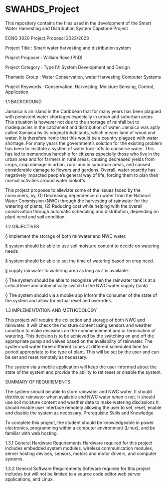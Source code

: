 # SWAHDS_Project
This repository contains the files used in the development of the Smart Water Harvesting and Distribution System Capstone Project

ECNG 3020 Project Proposal 2022/2023

Project Title            	: Smart water harvesting and distribution system

Project Proposer     	:   William Rose (PhD)

Project Category     	: Type IV: System Development and Design

Thematic Group      	: Water Conservation, water Harvesting Computer Systems

Project Keywords    	: Conservation, Harvesting, Moisture Sensing, Control, Application

1.1      BACKGROUND
 

Jamaica is an island in the Caribbean that for many years has been plagued with persistent water shortages especially in urban and suburban areas. This situation is however not due to the shortage of rainfall but to inadequacies in the catchment and distribution of water. Jamaica was aptly called Xamaica by its original inhabitants, which means land of wood and water. It is therefore ironic that this would be a country plagued with water shortage. For many years the government’s solution for the existing problem has been to institute a system of water lock-offs to conserve water. This has led to tremendous hardship for citizens especially those who live in the urban area and for farmers in rural areas, causing decreased yields from crops, crop damage in urban, rural and in suburban areas, and caused considerable damage to flowers and gardens. Overall, water scarcity has negatively impacted people’s general way of life, forcing them to plan their normal activities around water lookoffs.

This project proposes to alleviate some of the issues faced by the consumers, by, (1) Decreasing dependence on water from the National Water Commission (NWC) through the harvesting of rainwater for the watering of plants; (2) Reducing cost while helping with the overall conservation through automatic scheduling and distribution, depending on plant need and soil condition.


1.2      OBJECTIVES
 

§  implement the storage of both rainwater and NWC water.

§  system should be able to use soil moisture content to decide on watering needs

§  system should be able to set the time of watering based on crop need.

§  supply rainwater to watering area as long as it is available.

§  The system should be able to recognize when the rainwater tank is at a critical level and automatically switch to the NWC water supply (tank)

§  The system should via a mobile app inform the consumer of the state of the system and allow for virtual reset and overrides.

 

1.3      IMPLEMENTATION AND METHODOLOGY
 

This project will require the collection and storage of both NWC and rainwater. It will check the moisture content using sensors and weather condition to make decisions on the commencement and or termination of watering. This decision is to be achieved by the switching on and off the appropriate pump and valves based on the availability of rainwater.  The system will water three different zones at different scheduled time for period appropriate to the type of plant. This will be set by the user and can be set and reset remotely as necessary.  

 The system via a mobile application will keep the user informed about the state of the system and provide the ability to ret reset or disable the system.


SUMMARY OF REQUIREMENTS
 

The system should be able to store rainwater and NWC water. It should distribute rainwater when available and NWC water when it not. It should use soil moisture content and weather data to make watering discissions It should enable user interface remotely allowing the user to set, reset, enable and disable the system as necessary.  Prerequisite Skills and Knowledge

To complete this project, the student should be knowledgeable in power electronics, programming within a computer environment (Linux), and be familiar with web hosting.

1.3.1       General Hardware Requirements
Hardware required for this project includes embedded system modules, wireless communication modules,  server hosting devices, sensors,  motors and motor drivers, and computer systems.

1.3.2       General Software Requirements
Software required for this project includes but will not be limited to a source code editor  web server applications, and Linux.
